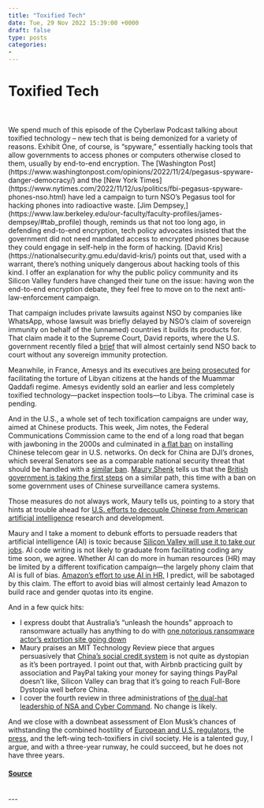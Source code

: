 ```yaml
---
title: "Toxified Tech"
date: Tue, 29 Nov 2022 15:39:00 +0000
draft: false
type: posts
categories: 
- 
---
```

# Toxified Tech

<br/>

<br/>
We spend much of this episode of the Cyberlaw Podcast talking about toxified technology – new tech that is being demonized for a variety of reasons. Exhibit One, of course, is “spyware,” essentially hacking tools that allow governments to access phones or computers otherwise closed to them, usually by end-to-end encryption. The [Washington Post](https://www.washingtonpost.com/opinions/2022/11/24/pegasus-spyware-danger-democracy/) and the [New York Times](https://www.nytimes.com/2022/11/12/us/politics/fbi-pegasus-spyware-phones-nso.html) have led a campaign to turn NSO’s Pegasus tool for hacking phones into radioactive waste. [Jim Dempsey,](https://www.law.berkeley.edu/our-faculty/faculty-profiles/james-dempsey/#tab_profile) though, reminds us that not too long ago, in defending end-to-end encryption, tech policy advocates insisted that the government did not need mandated access to encrypted phones because they could engage in self-help in the form of hacking. [David Kris](https://nationalsecurity.gmu.edu/david-kris/) points out that, used with a warrant, there’s nothing uniquely dangerous about hacking tools of this kind. I offer an explanation for why the public policy community and its Silicon Valley funders have changed their tune on the issue: having won the end-to-end encryption debate, they feel free to move on to the next anti-law-enforcement campaign.

That campaign includes private lawsuits against NSO by companies like WhatsApp, whose lawsuit was briefly delayed by NSO’s claim of sovereign immunity on behalf of the (unnamed) countries it builds its products for. That claim made it to the Supreme Court, David reports, where the U.S. government recently filed a [brief](https://www.supremecourt.gov/DocketPDF/21/21-1338/247116/20221121154250394_NSO%20v.%20WhatsAppp%20CVSG.pdf?utm_source=pocket_saves) that will almost certainly send NSO back to court without any sovereign immunity protection.

Meanwhile, in France, Amesys and its executives [are being prosecuted](https://www.technologyreview.com/2021/06/22/1026777/france-spyware-amesys-nexa-crimes-against-humanity-libya-egypt/?utm_source=pocket_saves) for facilitating the torture of Libyan citizens at the hands of the Muammar Qaddafi regime. Amesys evidently sold an earlier and less completely toxified technology—packet inspection tools—to Libya. The criminal case is pending.

And in the U.S., a whole set of tech toxification campaigns are under way, aimed at Chinese products. This week, Jim notes, the Federal Communications Commission came to the end of a long road that began with jawboning in the 2000s and culminated in [a flat ban](https://www.bloomberg.com/news/articles/2022-11-25/fcc-bans-huawei-zte-telecom-equipment-from-sale-in-us-lawwfpb3?utm_source=pocket_saves) on installing Chinese telecom gear in U.S. networks. On deck for China are DJI’s drones, which several Senators see as a comparable national security threat that should be handled with a [similar ban](https://www.politico.com/news/2022/11/23/drones-chinese-spy-threat-senate-00070591?utm_source=pocket_saves). [Maury Shenk](https://www.steptoe.com/en/lawyers/maury-shenk.html) tells us that the [British government is taking the first steps](https://therecord.media/british-government-bans-chinese-surveillance-cameras-from-sensitive-locations/?utm_source=pocket_saves) on a similar path, this time with a ban on some government uses of Chinese surveillance camera systems.

Those measures do not always work, Maury tells us, pointing to a story that hints at trouble ahead for [U.S. efforts to decouple Chinese from American artificial intelligence](https://www.wsj.com/articles/chinas-baidu-sees-little-impact-from-u-s-chip-controls-11669158120?mod=djemalertNEWS&utm_source=pocket_saves) research and development. 

Maury and I take a moment to debunk efforts to persuade readers that artificial intelligence (AI) is toxic because [Silicon Valley will use it to take our jobs](https://tech.co/news/google-might-ditch-workers?utm_source=pocket_saves). AI code writing is not likely to graduate from facilitating coding any time soon, we agree. Whether AI can do more in human resources (HR) may be limited by a different toxification campaign—the largely phony claim that AI is full of bias. [Amazon’s effort to use AI in HR,](https://www.vox.com/recode/2022/11/23/23475697/amazon-layoffs-buyouts-recruiters-ai-hiring-software) I predict, will be sabotaged by this claim. The effort to avoid bias will almost certainly lead Amazon to build race and gender quotas into its engine.

And in a few quick hits:

-   I express doubt that Australia’s “unleash the hounds” approach to ransomware actually has anything to do with [one notorious ransomware actor’s extortion site going down](https://therecord.media/extortion-site-used-in-medibank-attack-goes-offline-after-australian-gov-pledges-offensive-actions/?utm_source=pocket_saves) 
-   Maury praises an MIT Technology Review piece that argues persuasively that [China’s social credit system](https://www.technologyreview.com/2022/11/22/1063605/china-announced-a-new-social-credit-law-what-does-it-mean/?utm_source=pocket_saves) is not quite as dystopian as it’s been portrayed. I point out that, with Airbnb practicing guilt by association and PayPal taking your money for saying things PayPal doesn’t like, Silicon Valley can brag that it’s going to reach Full-Bore Dystopia well before China. 
-   I cover the fourth review in three administrations of [the dual-hat leadership of NSA and Cyber Command](https://therecord.media/review-of-nsa-cyber-command-leadership-structure-ends-without-official-recommendation/?utm_source=pocket_saves). No change is likely. 

And we close with a downbeat assessment of Elon Musk’s chances of withstanding the combined hostility of [European and U.S. regulators](https://www.washingtonpost.com/technology/2022/11/22/twitter-france-regulator-musk-content-moderation/?utm_source=pocket_saves), the [press](https://www.washingtonpost.com/technology/2022/11/22/elon-musk-twitter-content-moderations/?utm_source=pocket_saves), and the left-wing tech-toxifiers in civil society. He is a talented guy, I argue, and with a three-year runway, he could succeed, but he does not have three years.

#### [Source](https://sites.libsyn.com/52286/toxified-tech)

<br/>
---
